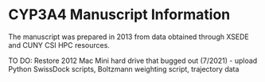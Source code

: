 # CYP3A4 Manuscript Information

The manuscript was prepared in 2013 from data obtained through XSEDE and CUNY CSI HPC resources.

TO DO: Restore 2012 Mac Mini hard drive that bugged out (7/2021) - upload Python SwissDock scripts, Boltzmann weighting script, trajectory data
